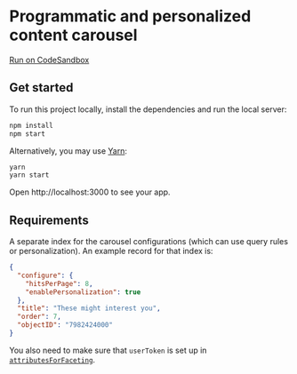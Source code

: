 # Programmatic and personalized content carousel

[Run on CodeSandbox](https://codesandbox.io/s/github/algolia/solutions/tree/master/content-carousel-personalized-demo)

## Get started

To run this project locally, install the dependencies and run the local server:

```sh
npm install
npm start
```

Alternatively, you may use [Yarn](https://http://yarnpkg.com/):

```sh
yarn
yarn start
```

Open http://localhost:3000 to see your app.

## Requirements

A separate index for the carousel configurations (which can use query rules or personalization). An example record for that index is:

```json
{
  "configure": {
    "hitsPerPage": 8,
    "enablePersonalization": true
  },
  "title": "These might interest you",
  "order": 7,
  "objectID": "7982424000"
}
```

You also need to make sure that `userToken` is set up in [`attributesForFaceting`](https://www.algolia.com/doc/api-reference/api-parameters/attributesForFaceting/).
